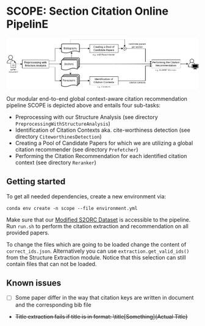 # SCOPE: Section Citation Online PipelinE
![Component-Structure of SCOPE](SCOPE_ComponentStructure.png "Component-Structure of SCOPE")

Our modular end-to-end global context-aware citation recommendation pipeline SCOPE is depicted above and entails four sub-tasks:
- Preprocessing with our Structure Analysis (see directory `PreprocessingWithStructureAnalysis`)
- Identification of Citation Contexts aka. cite-worthiness detection (see directory `CiteworthinesDetection`)
- Creating a Pool of Candidate Papers for which we are utilizing a global citation recommender (see directory `Prefetcher`)
- Performing the Citation Recommendation for each identified citation context (see directory `Reranker`)

## Getting started

To get all needed dependencies, create a new environment via:

```
conda env create -n scope --file environment.yml
```

Make sure that our [Modified S2ORC Dataset](https://github.com/Data-Science-2Like/dataset-creation) is accessible to the pipeline.
Run `run.sh` to perform the citation extraction and recommendation on all provided papers.

To change the files which are going to be loaded change the content of `correct_ids.json`. Alternatively you can use `extraction.get_valid_ids()` from the Structure Extraction module.
Notice that this selection can still contain files that can not be loaded.


## Known issues
- [ ] Some paper differ in the way that citation keys are written in document and the corresponding bib file
- ~~Title extraction fails if title is in format: \title[Something]{Actual Title}~~